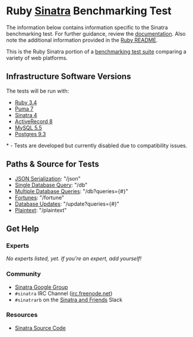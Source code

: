 # Ruby [Sinatra](http://www.sinatrarb.com) Benchmarking Test

The information below contains information specific to the Sinatra benchmarking
test. For further guidance, review the
[documentation](https://github.com/TechEmpower/FrameworkBenchmarks/wiki).  Also
note the additional information provided in the [Ruby README](../).

This is the Ruby Sinatra portion of a [benchmarking test suite](../../)
comparing a variety of web platforms.

## Infrastructure Software Versions

The tests will be run with:

* [Ruby 3.4](http://www.ruby-lang.org)
* [Puma 7](http://puma.io)
* [Sinatra 4](http://www.sinatrarb.com)
* [ActiveRecord 8](https://github.com/rails/rails/tree/master/activerecord)
* [MySQL 5.5](https://www.mysql.com)
* [Postgres 9.3](https://www.postgresql.org)

\* - Tests are developed but currently disabled due to compatibility issues.

## Paths & Source for Tests

* [JSON Serialization](hello_world.rb): "/json"
* [Single Database Query](hello_world.rb): "/db"
* [Multiple Database Queries](hello_world.rb): "/db?queries={#}"
* [Fortunes](hello_world.rb): "/fortune"
* [Database Updates](hello_world.rb): "/update?queries={#}"
* [Plaintext](hello_world.rb): "/plaintext"

## Get Help

### Experts

_No experts listed, yet. If you're an expert, add yourself!_

### Community

* [Sinatra Google Group](https://groups.google.com/forum/#!forum/sinatrarb)
* `#sinatra` IRC Channel ([irc.freenode.net](http://freenode.net/))
* `#sinatrarb` on the [Sinatra and Friends](http://sinatra-slack.herokuapp.com) Slack

### Resources

* [Sinatra Source Code](https://github.com/sinatra/sinatra)
